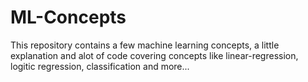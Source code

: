 # ML-Concepts
This repository contains a few machine learning concepts, a little explanation and alot of code
covering concepts like linear-regression, logitic regression, classification and more...
